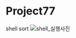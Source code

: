 # Project77
shell sort
![shell_실행사진](https://github.com/leeseoyoung16/Project77/assets/101916673/4bae1e09-bd8f-4f9e-9347-e72fcd114a07)
